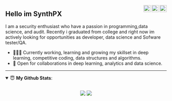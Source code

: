 <a href="https://twitter.com/anonymous_c089" target="_blank" rel="nofollow"><img align="right" alt="SynthPx" width="22px" src="https://cdn.jsdelivr.net/npm/simple-icons@v3/icons/twitter.svg" /></a><a href="https://www.linkedin.com/in/adlisynth" target="_blank" rel="nofollow"><img align="right" alt="SynthPx's Linkdein" width="22px" src="https://cdn.jsdelivr.net/npm/simple-icons@v3/icons/linkedin.svg" /></a><a href="https://www.instagram.com/miaw003_" target="_blank" rel="nofollow"><img align="right" alt="Pratik's Insta" width="22px" src="https://cdn.jsdelivr.net/npm/simple-icons@v3/icons/instagram.svg" /></a>

## Hello im SynthPX 
I am a security enthusiast who have a passion in programming,data science, and audit. Recently i graduated from college and right now im actively looking for opportunities as developer, data science and Sofware tester/QA. 
- 👨🏽‍💻 Currently working, learning and growing my skillset in deep learning, competitive coding, data structures and algorithms.
- 🤝 Open for collaborations in deep learning, analytics and data science.

---
<details open>
 <summary> 😇 <b>My Github Stats</b>: </summary>
<br>
<p align = "center">
  <img src = "https://github-readme-stats.vercel.app/api?username=synthpX&show_icons=true&theme=tokyonight&line_height=27">
  <img src = "https://github-readme-stats.vercel.app/api/top-langs/?username=synthpX&hide=css,java,html&theme=tokyonight">
</p>
</details>